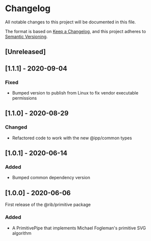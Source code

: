 # Changelog

All notable changes to this project will be documented in this file.

The format is based on [Keep a Changelog](https://keepachangelog.com/en/1.0.0/),
and this project adheres to [Semantic Versioning](https://semver.org/spec/v2.0.0.html).

## [Unreleased]

## [1.1.1] - 2020-09-04

### Fixed

- Bumped version to publish from Linux to fix vendor executable permissions

## [1.1.0] - 2020-08-29

### Changed

- Refactored code to work with the new @ipp/common types

## [1.0.1] - 2020-06-14

### Added

- Bumped common dependency version

## [1.0.0] - 2020-06-06

First release of the @rib/primitive package

### Added

- A PrimitivePipe that implements Michael Fogleman's primitive SVG algorithm
